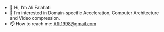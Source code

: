 - 👋 Hi, I’m Ali Falahati
- 👀 I’m interested in Domain-specific Acceleration, Computer Architecture and Video compression.
- 📫 How to reach me: Aflt1998@gmail.com
